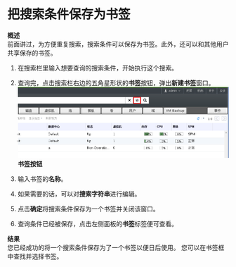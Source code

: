 # 把搜索条件保存为书签

**概述**</br>
前面讲过，为方便重复搜索，搜索条件可以保存为书签。此外，还可以和其他用户共享保存的书签。

1. 在搜索栏里输入想要查询的搜索条件，开始执行这个搜索。

2. 查询完，点击搜索栏右边的五角星形状的**书签**按钮，弹出**新建书签**窗口。
![书签按钮](../images/basic-bookmark.png)
**书签按钮**
3. 输入书签的**名称**。

4. 如果需要的话，可以对**搜索字符串**进行编辑。

5. 点击**确定**将搜索条件保存为一个书签并关闭该窗口。

6. 查询条件已经被保存，点击左侧面板的**书签**标签便可查看。

**结果**</br>
您已经成功的将一个搜索条件保存为了一个书签以便日后使用。 您可以在书签框中查找并选择书签。


